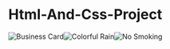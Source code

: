 # Html-And-Css-Project
![Business Card](https://media2.giphy.com/media/9AxW1vJUB9GZnh9Zdr/giphy.gif)![Colorful Rain](https://media4.giphy.com/media/Z0DR1MDa6308kH8kYI/giphy.gif?cid=790b76118e4982f900592f318b3d8a3959e8d79d94182d52&rid=giphy.gif)![No Smoking](https://media1.giphy.com/media/KmJocYUxhE9ijseWGC/giphy.gif?cid=790b7611a718e9fc4776d2cea4ca04f550eaade3116b561f&rid=giphy.gif)
